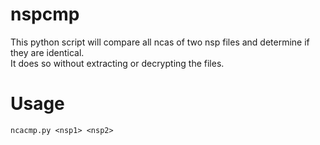 # nspcmp
This python script will compare all ncas of two nsp files and determine if they are identical.  
It does so without extracting or decrypting the files.

# Usage
```
ncacmp.py <nsp1> <nsp2>
```
